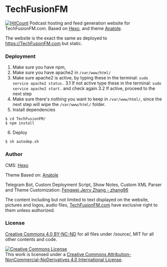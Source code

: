 # TechFusionFM
[![HitCount](http://hits.dwyl.io/techfusionfm/techfusionfm.svg)](http://hits.dwyl.io/techfusionfm/techfusionfm)
Podcast hosting and feed generation website for TechFusionFM.com. Based on [Hexo](https://hexo.io), and theme [Anatole](https://github.com/hi-caicai/farbox-theme-Anatole). 

The website is the exact the same as deployed to https://TechFusionFM.com but static.

### Deployment
1. Make sure you have npm, 
2. Make sure you have apache2 in ```/var/www/html/``` 
3. Make sure apache2 is active, by typing these in the terminal: ```sudo service apache2 status.```
  3.1 If not active type these in the terminal: ```sudo service apache2 start.``` and check again
  3.2 If active, proceed to the next step
4. Make sure there's nothing you want to keep in ```/var/www/html/```, since the next step will wipe the ```/var/www/html/``` folder.
5. Install dependencies
```
$ cd TechFusionFM/
$ npm install
```
6. Deploy
```
$ sh autodep.sh
```

### Author
CMS:       [Hexo](https://hexo.io)

Theme Based on:  [Anatole](https://github.com/hi-caicai/farbox-theme-Anatole)

Telegram Bot, Custom Deployment Script, Show Notes, Custom XML Parser and Theme Customization: [Fengwei Jerry Zhang - zhang96](https://github.com/zhang96)


The content including but not limited to text displayed on the website, pictures and logos, audio files, [TechFusionFM.com](https://TechFusionFM.com) have exclusive right to them unless authorized. 

### License

[Creative Commons 4.0 BY-NC-ND](https://creativecommons.org/licenses/by-nc-nd/4.0/) for all files under /source/,	MIT for all other contents and code. 

<a rel="license" href="http://creativecommons.org/licenses/by-nc-nd/4.0/"><img alt="Creative Commons License" style="border-width:0" src="https://i.creativecommons.org/l/by-nc-nd/4.0/88x31.png" /></a><br />This work is licensed under a <a rel="license" href="http://creativecommons.org/licenses/by-nc-nd/4.0/">Creative Commons Attribution-NonCommercial-NoDerivatives 4.0 International License</a>.
